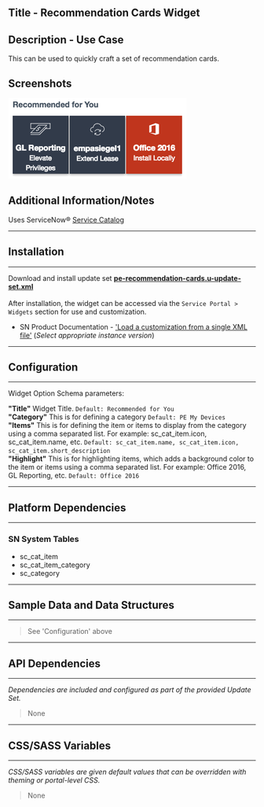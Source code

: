 ## Title - Recommendation Cards Widget

## Description - Use Case

This can be used to quickly craft a set of recommendation cards.

## Screenshots
![](../images/pe-recommendation-cards-1.png)

## Additional Information/Notes 

Uses ServiceNow® [Service Catalog](https://docs.servicenow.com/bundle/istanbul-it-service-management/page/product/service-catalog-management/concept/c_ServiceCatalogManagement.html)

---
## Installation
---
Download and install update set **[pe-recommendation-cards.u-update-set.xml](pe-recommendation-cards.u-update-set.xml)** <br/><br/>
After installation, the widget can be accessed via the `Service Portal > Widgets` section for use and customization.<br/>
* SN Product Documentation - ['Load a customization from a single XML file'](https://docs.servicenow.com/search?q=Load+a+customization+from+a+single+XML+file)   (<i>Select appropriate instance version</i>)
---
## Configuration
---
Widget Option Schema parameters:

**"Title"** Widget Title.  `Default: Recommended for You`<br/>
**"Category"** This is for defining a category  `Default: PE My Devices`<br/>
**"Items"** This is for defining the item or items to display from the category using a comma separated list. For example: sc_cat_item.icon, sc_cat_item.name, etc.  `Default: sc_cat_item.name, sc_cat_item.icon, sc_cat_item.short_description`<br/>
**"Highlight"** This is for highlighting items, which adds a background color to the item or items using a comma separated list. For example: Office 2016, GL Reporting, etc.   `Default: Office 2016`<br/>

---
## Platform Dependencies
---
### SN System Tables
* sc_cat_item
* sc_cat_item_category
* sc_category
---
## Sample Data and Data Structures
---
> See 'Configuration' above
---
## API Dependencies
---
<i>Dependencies are included and configured as part of the provided Update Set.</i>
> None
---
## CSS/SASS Variables
---
_CSS/SASS variables are given default values that can be overridden with theming or portal-level CSS._
> None